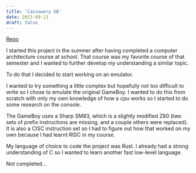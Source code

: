 ```yaml
---
title: 'Cassowary GB'
date: 2023-09-13
draft: false
---
```


[Repo](https://github.com/c-ola/cassowary-gb)

I started this project in the summer after having completed a computer architecture course at school.
That course was my favorite course of that semester and I wanted to further develop my understanding a similar topic.

To do that I decided to start working on an emulator.

I wanted to try something a little complex but hopefully not too difficult to write so I chose to emulate the original GameBoy.
I wanted to do this from scratch with only my own knowledge of how a cpu works so I started to do some research on the console.

The GameBoy uses a Sharp SM83, which is a slightly modified Z80 (two sets of prefix instructions are missing, and a couple others were replaced).
It is also a CISC instruction set so I had to figure out how that worked on my own because I had learnt RISC in my course.

My language of choice to code the project was Rust. I already had a strong understanding of C so I wanted to learn another fast low-level language.

Not completed...
